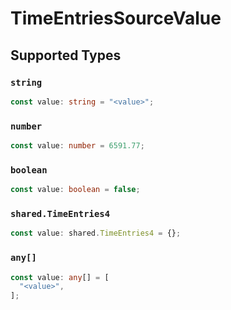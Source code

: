 # TimeEntriesSourceValue


## Supported Types

### `string`

```typescript
const value: string = "<value>";
```

### `number`

```typescript
const value: number = 6591.77;
```

### `boolean`

```typescript
const value: boolean = false;
```

### `shared.TimeEntries4`

```typescript
const value: shared.TimeEntries4 = {};
```

### `any[]`

```typescript
const value: any[] = [
  "<value>",
];
```

